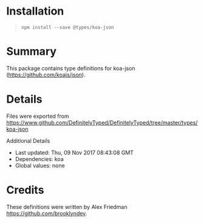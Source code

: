 # Installation
> `npm install --save @types/koa-json`

# Summary
This package contains type definitions for koa-json (https://github.com/koajs/json).

# Details
Files were exported from https://www.github.com/DefinitelyTyped/DefinitelyTyped/tree/master/types/koa-json

Additional Details
 * Last updated: Thu, 09 Nov 2017 08:43:08 GMT
 * Dependencies: koa
 * Global values: none

# Credits
These definitions were written by Alex Friedman <https://github.com/brooklyndev>.
